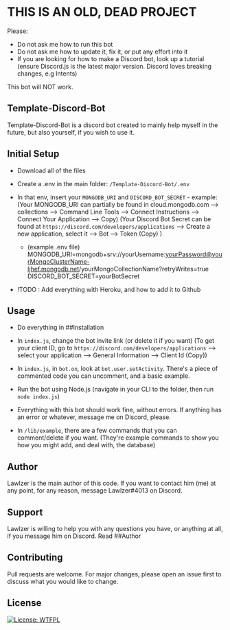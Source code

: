 # THIS IS AN OLD, DEAD PROJECT
Please:
- Do not ask me how to run this bot
- Do not ask me how to update it, fix it, or put any effort into it
- If you are looking for how to make a Discord bot, look up a tutorial (ensure Discord.js is the latest major version. Discord loves breaking changes, e.g Intents)

This bot will NOT work. 

## Template-Discord-Bot

Template-Discord-Bot is a discord bot created to mainly help myself in the future, but also yourself, if you wish to use it.

## Initial Setup

- Download all of the files
- Create a .env in the main folder: `/Template-Discord-Bot/.env`
- In that env, insert your `MONGODB_URI` and `DISCORD_BOT_SECRET` - example: 
(Your MONGODB_URI can partially be found in cloud.mongodb.com --> collections --> Command Line Tools --> Connect Instructions --> Connect Your Application --> Copy) 
(Your Discord Bot Secret can be found at `https://discord.com/developers/applications` --> Create a new application, select it --> Bot --> Token (Copy) )
    - (example .env file)
    MONGODB_URI=mongodb+srv://yourUsername:yourPassword@yourMongoClusterName-ljhef.mongodb.net/yourMongoCollectionName?retryWrites=true
    DISCORD_BOT_SECRET=yourBotSecret
	
	
- !TODO : Add everything with Heroku, and how to add it to Github

## Usage

- Do everything in ##Installation 

- In `index.js`, change the bot invite link (or delete it if you want) (To get your client ID, go to `https://discord.com/developers/applications` --> select your application --> General Information --> Client Id (Copy))
- In `index.js`, in `bot.on`, look at `bot.user.setActivity`. There's a piece of commented code you can uncomment, and a basic example.

- Run the bot using Node.js (navigate in your CLI to the folder, then run `node index.js`)

- Everything with this bot should work fine, without errors. If anything has an error or whatever, message me on Discord, please.
- In `/lib/example`, there are a few commands that you can comment/delete if you want. (They're example commands to show you how you might add, and deal with, the database)

## Author
Lawlzer is the main author of this code. If you want to contact him (me) at any point, for any reason, message Lawlzer#4013 on Discord.

## Support 
Lawlzer is willing to help you with any questions you have, or anything at all, if you message him on Discord. Read ##Author

## Contributing
Pull requests are welcome. For major changes, please open an issue first to discuss what you would like to change.

## License
[![License: WTFPL](https://img.shields.io/badge/License-WTFPL-brightgreen.svg)](http://www.wtfpl.net/about/)

